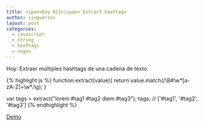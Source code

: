 ```yaml
---
title: <span>Day 012</span> Extract hashtags
author: singuerinc
layout: post
categories:
  - javascript
  - string
  - hashtags
  - regex
---
```

Hoy: Extraer m&uacute;ltiples hashtags de una cadena de texto.

{% highlight js %}
function extract(value){
    return value.match(/\B#\w*[a-zA-Z]+\w*/ig);
}

var tags = extract("lorem #tag1 #tag2 diem #tag3");
tags; // ['#tag1', '#tag2', '#tag3']
{% endhighlight %}

<a href="/code/day-012/index.html" target="_blank">Demo</a>